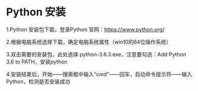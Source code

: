 # Python 安装

1.Python 安装包下载，登录Python 官网：<https://www.python.org/>

2.根据电脑系统选择下载，确定电脑系统属性（win10的64位操作系统）

3.双击需要的安装包，此处选择 python-3.6.3.exe，注意要勾选：Add Python 3.6 to PATH，安装python

4.安装结束后，开始——搜索框中输入“cmd”——回车，启动命令提示符——输入Python，检测是否安装成功
